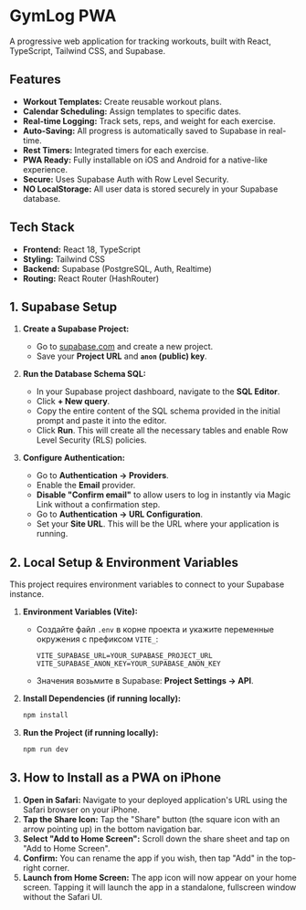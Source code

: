 # GymLog PWA

A progressive web application for tracking workouts, built with React, TypeScript, Tailwind CSS, and Supabase.

## Features

- **Workout Templates:** Create reusable workout plans.
- **Calendar Scheduling:** Assign templates to specific dates.
- **Real-time Logging:** Track sets, reps, and weight for each exercise.
- **Auto-Saving:** All progress is automatically saved to Supabase in real-time.
- **Rest Timers:** Integrated timers for each exercise.
- **PWA Ready:** Fully installable on iOS and Android for a native-like experience.
- **Secure:** Uses Supabase Auth with Row Level Security.
- **NO LocalStorage:** All user data is stored securely in your Supabase database.

## Tech Stack

- **Frontend:** React 18, TypeScript
- **Styling:** Tailwind CSS
- **Backend:** Supabase (PostgreSQL, Auth, Realtime)
- **Routing:** React Router (HashRouter)

## 1. Supabase Setup

1.  **Create a Supabase Project:**
    - Go to [supabase.com](https://supabase.com) and create a new project.
    - Save your **Project URL** and **`anon` (public) key**.

2.  **Run the Database Schema SQL:**
    - In your Supabase project dashboard, navigate to the **SQL Editor**.
    - Click **+ New query**.
    - Copy the entire content of the SQL schema provided in the initial prompt and paste it into the editor.
    - Click **Run**. This will create all the necessary tables and enable Row Level Security (RLS) policies.

3.  **Configure Authentication:**
    - Go to **Authentication -> Providers**.
    - Enable the **Email** provider.
    - **Disable "Confirm email"** to allow users to log in instantly via Magic Link without a confirmation step.
    - Go to **Authentication -> URL Configuration**.
    - Set your **Site URL**. This will be the URL where your application is running.

## 2. Local Setup & Environment Variables

This project requires environment variables to connect to your Supabase instance.

1. **Environment Variables (Vite):**
   - Создайте файл `.env` в корне проекта и укажите переменные окружения с префиксом `VITE_`:
     ```
     VITE_SUPABASE_URL=YOUR_SUPABASE_PROJECT_URL
     VITE_SUPABASE_ANON_KEY=YOUR_SUPABASE_ANON_KEY
     ```
   - Значения возьмите в Supabase: **Project Settings → API**.

2. **Install Dependencies (if running locally):**
    ```bash
    npm install
    ```
    
3. **Run the Project (if running locally):**
    ```bash
    npm run dev
    ```

## 3. How to Install as a PWA on iPhone

1.  **Open in Safari:** Navigate to your deployed application's URL using the Safari browser on your iPhone.
2.  **Tap the Share Icon:** Tap the "Share" button (the square icon with an arrow pointing up) in the bottom navigation bar.
3.  **Select "Add to Home Screen":** Scroll down the share sheet and tap on "Add to Home Screen".
4.  **Confirm:** You can rename the app if you wish, then tap "Add" in the top-right corner.
5.  **Launch from Home Screen:** The app icon will now appear on your home screen. Tapping it will launch the app in a standalone, fullscreen window without the Safari UI.